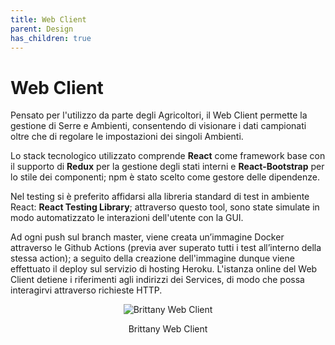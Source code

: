 ```yaml
---
title: Web Client
parent: Design
has_children: true
---
```


# Web Client

Pensato per l'utilizzo da parte degli Agricoltori, il Web Client permette la gestione di Serre e Ambienti, consentendo di visionare i dati campionati oltre che di regolare le impostazioni dei singoli Ambienti.  

Lo stack tecnologico utilizzato comprende __React__ come framework base con il supporto di __Redux__ per la gestione degli stati interni e __React-Bootstrap__ per lo stile dei componenti; npm è stato scelto come gestore delle dipendenze.

Nel testing si è preferito affidarsi alla libreria standard di test in ambiente React: __React Testing Library__; attraverso questo tool, sono state simulate in modo automatizzato le interazioni dell'utente con la GUI.

Ad ogni push sul branch master, viene creata un’immagine Docker attraverso le Github Actions (previa aver superato tutti i test all’interno della stessa action); a seguito della creazione dell'immagine dunque viene effettuato il deploy sul servizio di hosting Heroku. L'istanza online del Web Client detiene i riferimenti agli indirizzi dei Services, di modo che possa interagirvi attraverso richieste HTTP.

<div align="center">
<img src="https://images2.imgbox.com/77/22/bkB34yGm_o.png" alt="Brittany Web Client">
<p align="center"> Brittany Web Client </p>
</div>

